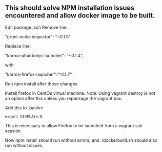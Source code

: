 ## This should solve NPM installation issues encountered and allow docker image to be built.

Edit package.json
Remove line:

"grunt-node-inspector": "~0.1.5"


Replace line:

"karma-phantomjs-launcher": "~0.1.4",

with

"karma-firefox-launcher":"^0.1.7",

Run npm install after those changes.

Install firefox in CentOs virtual machine. Note: Using vagrant destroy is not an option after this 
unless you repackage the vagrant box.

Add this to .bashrc
``` 
export DISPLAY=:0
``` 
This is necessary to allow Firefox to be launched from a vagrant ssh session.
 

Now npm install should run without errors, and ./dockerbuild.sh should also run without issues.

